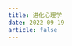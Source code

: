 ```yaml
---
title: 进化心理学
date: 2022-09-19
article: false
---
```


<PDF url="https://www.deadly-exception.icu:7779/pdf/%E5%BF%83%E7%90%86%E5%AD%A6/%E8%BF%9B%E5%8C%96%E5%BF%83%E7%90%86%E5%AD%A6.pdf" height="880px"/>
